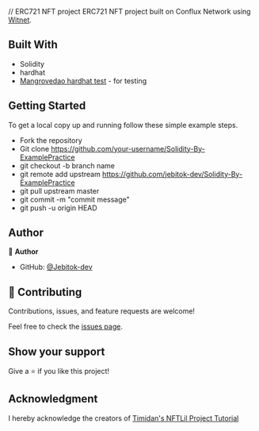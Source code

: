 // ERC721 NFT project 
ERC721 NFT project built on Conflux Network using [Witnet](Witnet.io).
 
## Built With

- Solidity
- hardhat
- [Mangrovedao hardhat test](https://github.com/mangrovedao/hardhat-test-solidity) - for testing

<!-- ## Live Demo -->

## Getting Started

To get a local copy up and running follow these simple example steps.

- Fork the repository
- Git clone https://github.com/your-username/Solidity-By-ExamplePractice
- git checkout -b branch name
- git remote add upstream https://github.com/jebitok-dev/Solidity-By-ExamplePractice
- git pull upstream master
- git commit -m "commit message"
- git push -u origin HEAD

## Author

👤 **Author**

- GitHub: [@Jebitok-dev](https://github.com/Jebitok-dev)

## 🤝 Contributing

Contributions, issues, and feature requests are welcome!

Feel free to check the [issues page](issues/).

## Show your support

Give a ⭐️ if you like this project!

## Acknowledgment

 I hereby acknowledge the creators of [Timidan's NFTLil Project Tutorial](https://github.com/Timidan/NFTLIL)